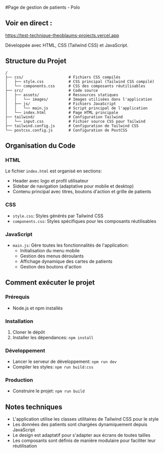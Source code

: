#Page de gestion de patients - Polo

## Voir en direct :

https://test-technique-theoblaums-projects.vercel.app

 Développée avec HTML, CSS (Tailwind CSS) et JavaScript.

## Structure du Projet

```
/
├── css/                    # Fichiers CSS compilés
│   ├── style.css           # CSS principal (Tailwind CSS compilé)
│   └── components.css      # CSS des composants réutilisables
├── src/                    # Code source
│   ├── assets/             # Ressources statiques
│   │   └── images/         # Images utilisées dans l'application
│   ├── js/                 # Fichiers JavaScript
│   │   └── main.js         # Script principal de l'application
│   └── index.html          # Page HTML principale
├── tailwind/               # Configuration Tailwind
│   └── input.css           # Fichier source CSS pour Tailwind
├── tailwind.config.js      # Configuration de Tailwind CSS
└── postcss.config.js       # Configuration de PostCSS
```

## Organisation du Code

### HTML

Le fichier `index.html` est organisé en sections:
- Header avec logo et profil utilisateur
- Sidebar de navigation (adaptative pour mobile et desktop)
- Contenu principal avec titres, boutons d'action et grille de patients

### CSS

- `style.css`: Styles générés par Tailwind CSS
- `components.css`: Styles spécifiques pour les composants réutilisables

### JavaScript

- `main.js`: Gère toutes les fonctionnalités de l'application:
  - Initialisation du menu mobile
  - Gestion des menus déroulants
  - Affichage dynamique des cartes de patients
  - Gestion des boutons d'action

## Comment exécuter le projet

### Prérequis
- Node.js et npm installés

### Installation
1. Cloner le dépôt
2. Installer les dépendances: `npm install`

### Développement
- Lancer le serveur de développement: `npm run dev`
- Compiler les styles: `npm run build:css`

### Production
- Construire le projet: `npm run build`

## Notes techniques

- L'application utilise les classes utilitaires de Tailwind CSS pour le style
- Les données des patients sont chargées dynamiquement depuis JavaScript
- Le design est adaptatif pour s'adapter aux écrans de toutes tailles
- Les composants sont définis de manière modulaire pour faciliter leur réutilisation 
